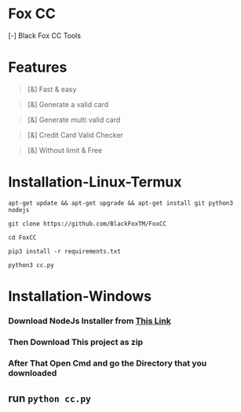 # Fox CC
[-] Black Fox CC Tools 
# Features
> [&] Fast & easy 

> [&] Generate a valid card

> [&] Generate multi valid card

> [&] Credit Card Valid Checker 

> [&] Without limit & Free


# Installation-Linux-Termux

```
apt-get update && apt-get upgrade && apt-get install git python3 nodejs
```
```
git clone https://github.com/BlackFoxTM/FoxCC
```
```
cd FoxCC
```
```
pip3 install -r requirements.txt
```
```
python3 cc.py
```

# Installation-Windows
### Download NodeJs Installer from [This Link](https://nodejs.org/en/)

### Then Download This project as zip 

### After That Open Cmd and go the Directory that you downloaded 

## run `python cc.py`
